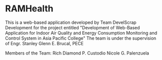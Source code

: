 # RAMHealth
This is a web-based application developed by Team DevelScrap
Development for the project entitled "Development of Web-Based Application for Indoor Air Quality and Energy Consumption Monitoring and Control System in Asia Pacific College"
The team is under the supervision of Engr. Stanley Glenn E. Brucal, PECE

Members of the Team:
Rich Diamond P. Custodio
Nicole G. Palenzuela
